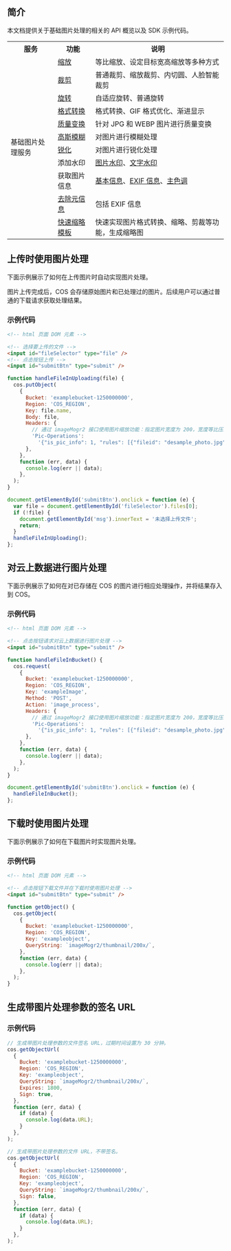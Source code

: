 ## 简介

本文档提供关于基础图片处理的相关的 API 概览以及 SDK 示例代码。

<table>
   <tr>
      <th>服务</td>
      <th>功能</td>
      <th>说明</td>
   </tr>
   <tr>
      <td rowspan=11>基础图片处理服务</td>
      <td><a href="https://cloud.tencent.com/document/product/436/44880">缩放</a></td>
      <td>等比缩放、设定目标宽高缩放等多种方式</td>
   </tr>
   <tr>
      <td><a href="https://cloud.tencent.com/document/product/436/44881">裁剪</a></td>
      <td>普通裁剪、缩放裁剪、内切圆、人脸智能裁剪</td>
   </tr>
   <tr>
      <td><a href="https://cloud.tencent.com/document/product/436/44882">旋转</a></td>
      <td>自适应旋转、普通旋转</td>
   </tr>
   <tr>
      <td><a href="https://cloud.tencent.com/document/product/436/44883">格式转换</a></td>
      <td>格式转换、GIF 格式优化、渐进显示</td>
   </tr>
   <tr>
      <td><a href="https://cloud.tencent.com/document/product/436/44884">质量变换</a></td>
      <td>针对 JPG 和 WEBP 图片进行质量变换</td>
   </tr>
   <tr>
      <td><a href="https://cloud.tencent.com/document/product/436/44885">高斯模糊</a></td>
      <td>对图片进行模糊处理</td>
   </tr>
   <tr>
      <td><a href="https://cloud.tencent.com/document/product/436/44886">锐化</a></td>
      <td>对图片进行锐化处理</td>
   </tr>
   <tr>
      <td>添加水印</td>
      <td><a href="https://cloud.tencent.com/document/product/436/44887">图片水印</a>、<a href="https://cloud.tencent.com/document/product/436/44888">文字水印</a></td>
   </tr>
   <tr>
      <td>获取图片信息</td>
      <td><a href="https://cloud.tencent.com/document/product/436/44889">基本信息</a>、<a href="https://cloud.tencent.com/document/product/436/44890">EXIF 信息</a>、<a href="https://cloud.tencent.com/document/product/436/44891">主色调</a></td>
   </tr>
   <tr>
      <td><a href="https://cloud.tencent.com/document/product/436/44892">去除元信息</a></td>
      <td>包括 EXIF 信息</td>
   </tr>
   <tr>
      <td><a href="https://cloud.tencent.com/document/product/436/44893">快速缩略模板</a></td>
      <td>快速实现图片格式转换、缩略、剪裁等功能，生成缩略图</td>
   </tr>
</table>



## 上传时使用图片处理

下面示例展示了如何在上传图片时自动实现图片处理。

图片上传完成后，COS 会存储原始图片和已处理过的图片。后续用户可以通过普通的下载请求获取处理结果。

### 示例代码

```html
<!-- html 页面 DOM 元素 -->

<!-- 选择要上传的文件 -->
<input id="fileSelector" type="file" />
<!-- 点击按钮上传 -->
<input id="submitBtn" type="submit" />
```

```javascript
function handleFileInUploading(file) {
  cos.putObject(
    {
      Bucket: 'examplebucket-1250000000',
      Region: 'COS_REGION',
      Key: file.name,
      Body: file,
      Headers: {
        // 通过 imageMogr2 接口使用图片缩放功能：指定图片宽度为 200，宽度等比压缩
        'Pic-Operations':
          '{"is_pic_info": 1, "rules": [{"fileid": "desample_photo.jpg", "rule": "imageMogr2/thumbnail/200x/"}]}',
      },
    },
    function (err, data) {
      console.log(err || data);
    },
  );
}

document.getElementById('submitBtn').onclick = function (e) {
  var file = document.getElementById('fileSelector').files[0];
  if (!file) {
    document.getElementById('msg').innerText = '未选择上传文件';
    return;
  }
  handleFileInUploading();
};
```

## 对云上数据进行图片处理

下面示例展示了如何在对已存储在 COS 的图片进行相应处理操作，并将结果存入到 COS。

### 示例代码

```html
<!-- html 页面 DOM 元素 -->

<!-- 点击按钮请求对云上数据进行图片处理 -->
<input id="submitBtn" type="submit" />
```

```javascript
function handleFileInBucket() {
  cos.request(
    {
      Bucket: 'examplebucket-1250000000',
      Region: 'COS_REGION',
      Key: 'exampleImage',
      Method: 'POST',
      Action: 'image_process',
      Headers: {
        // 通过 imageMogr2 接口使用图片缩放功能：指定图片宽度为 200，宽度等比压缩
        'Pic-Operations':
          '{"is_pic_info": 1, "rules": [{"fileid": "desample_photo.jpg", "rule": "imageMogr2/thumbnail/200x/"}]}',
      },
    },
    function (err, data) {
      console.log(err || data);
    },
  );
}

document.getElementById('submitBtn').onclick = function (e) {
  handleFileInBucket();
};
```

## 下载时使用图片处理

下面示例展示了如何在下载图片时实现图片处理。

### 示例代码

```html
<!-- html 页面 DOM 元素 -->

<!-- 点击按钮下载文件并在下载时使用图片处理 -->
<input id="submitBtn" type="submit" />
```

```javascript
function getObject() {
  cos.getObject(
    {
      Bucket: 'examplebucket-1250000000',
      Region: 'COS_REGION',
      Key: 'exampleobject',
      QueryString: `imageMogr2/thumbnail/200x/`,
    },
    function (err, data) {
      console.log(err || data);
    },
  );
}
```

## 生成带图片处理参数的签名 URL

### 示例代码

```javascript
// 生成带图片处理参数的文件签名 URL，过期时间设置为 30 分钟。
cos.getObjectUrl(
  {
    Bucket: 'examplebucket-1250000000',
    Region: 'COS_REGION',
    Key: 'exampleobject',
    QueryString: `imageMogr2/thumbnail/200x/`,
    Expires: 1800,
    Sign: true,
  },
  function (err, data) {
    if (data) {
      console.log(data.URL);
    }
  },
);

// 生成带图片处理参数的文件 URL，不带签名。
cos.getObjectUrl(
  {
    Bucket: 'examplebucket-1250000000',
    Region: 'COS_REGION',
    Key: 'exampleobject',
    QueryString: `imageMogr2/thumbnail/200x/`,
    Sign: false,
  },
  function (err, data) {
    if (data) {
      console.log(data.URL);
    }
  },
);
```

